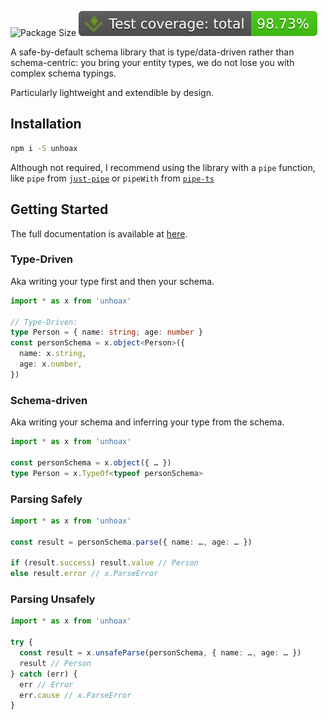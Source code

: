 ![Package Size](https://deno.bundlejs.com/badge?q=unhoax&treeshake=[*]) ![Total Coverage](https://raw.githubusercontent.com/SacDeNoeuds/unhoax/refs/heads/gh-badges/badges/coverage-total.svg) <!-- ![Branches](https://raw.githubusercontent.com/SacDeNoeuds/unhoax/refs/heads/gh-badges/badges/coverage-branches.svg) ![Functions](https://raw.githubusercontent.com/SacDeNoeuds/unhoax/refs/heads/gh-badges/badges/coverage-functions.svg) ![Lines](https://raw.githubusercontent.com/SacDeNoeuds/unhoax/refs/heads/gh-badges/badges/coverage-lines.svg) ![Statements](https://raw.githubusercontent.com/SacDeNoeuds/unhoax/refs/heads/gh-badges/badges/coverage-statements.svg) -->

A safe-by-default schema library that is type/data-driven rather than schema-centric: you bring your entity types, we do not lose you with complex schema typings.

Particularly lightweight and extendible by design.

## Installation

```bash
npm i -S unhoax
```

Although not required, I recommend using the library with a `pipe` function, like `pipe` from [`just-pipe`](https://github.com/angus-c/just?tab=readme-ov-file#just-pipe) or `pipeWith` from [`pipe-ts`](https://github.com/unsplash/pipe-ts)

## Getting Started

The full documentation is available at [here](https://sacdenoeuds.github.io/unhoax/).

### Type-Driven

Aka writing your type first and then your schema.

```ts
import * as x from 'unhoax'

// Type-Driven:
type Person = { name: string; age: number }
const personSchema = x.object<Person>({
  name: x.string,
  age: x.number,
})
```

### Schema-driven

Aka writing your schema and inferring your type from the schema.

```ts
import * as x from 'unhoax'

const personSchema = x.object({ … })
type Person = x.TypeOf<typeof personSchema>
```

### Parsing Safely

```ts
import * as x from 'unhoax'

const result = personSchema.parse({ name: …, age: … })

if (result.success) result.value // Person
else result.error // x.ParseError
```

### Parsing Unsafely

```ts
import * as x from 'unhoax'

try {
  const result = x.unsafeParse(personSchema, { name: …, age: … })
  result // Person
} catch (err) {
  err // Error
  err.cause // x.ParseError
}
```
